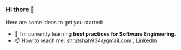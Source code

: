 ### Hi there 👋


Here are some ideas to get you started:

- 🌱 I’m currently learning **best practices for Software Engineering**.
- 📫 How to reach me: shrutshah934@gmail.com , [LinkedIn](https://www.linkedin.com/in/shrut-shah-22260b1a4/) 
